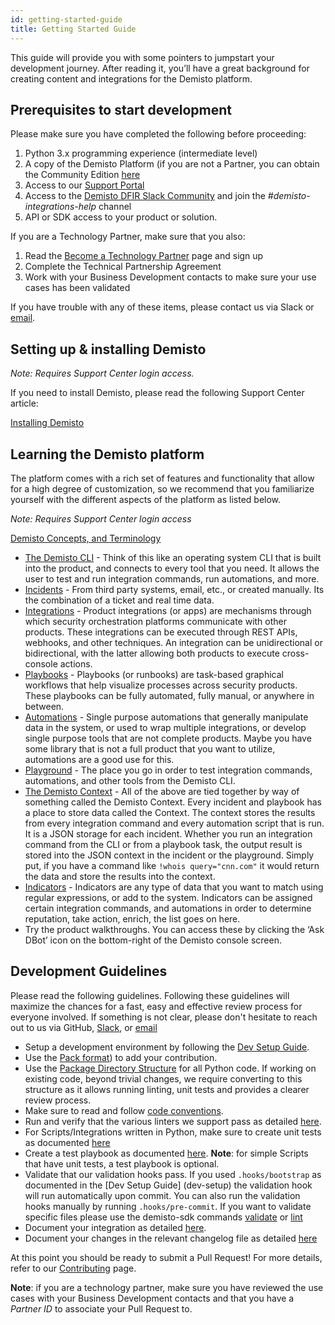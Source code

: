 ```yaml
---
id: getting-started-guide
title: Getting Started Guide
---
```


This guide will provide you with some pointers to jumpstart your development journey. After reading it, you’ll have a great background for creating content and integrations for the Demisto platform.

## Prerequisites to start development

Please make sure you have completed the following before proceeding:

1. Python 3.x programming experience (intermediate level)
2. A copy of the Demisto Platform (if you are not a Partner, you can obtain the Community Edition [here](https://start.paloaltonetworks.com/sign-up-for-demisto-free-edition)
3. Access to our [Support Portal]("https://support.demisto.com/")
4. Access to the [Demisto DFIR Slack Community]("https://start.paloaltonetworks.com/join-our-slack-community") and join the *#demisto-integrations-help* channel
5. API or SDK access to your product or solution.  

If you are a Technology Partner, make sure that you also:

1. Read the [Become a Technology Partner](become-a-tech-partner) page and sign up
2. Complete the Technical Partnership Agreement
3. Work with your Business Development contacts to make sure your use cases has been validated

If you have trouble with any of these items, please contact us via Slack or [email](mailto:info@demisto.com).

## Setting up & installing Demisto

*Note: Requires Support Center login access.*

If you need to install Demisto, please read the following Support Center article:

<a href="https://support.demisto.com/hc/en-us/sections/360001323614-Installing-Demisto" target="_blank">Installing Demisto</a>

## Learning the Demisto platform

The platform comes with a rich set of features and functionality that allow for a high degree of customization, so we recommend that you familiarize yourself with the different aspects of the platform as listed below.

*Note: Requires Support Center login access*

[Demisto Concepts, and Terminology](https://support.demisto.com/hc/en-us/articles/360005126713-Demisto-Components-Concepts-and-Terminology)

* [The Demisto CLI](https://support.demisto.com/hc/en-us/articles/115002333194-The-CLI-Command-Line-) - Think of this like an operating system CLI that is built into the product, and connects to every tool that you need. It allows the user to test and run integration commands, run automations, and more. 
* [Incidents](https://support.demisto.com/hc/en-us/articles/360005126713-Demisto-Components-Concepts-and-Terminology#h_571910869151527515268695) - From third party systems, email, etc., or created manually. Its the combination of a ticket and real time data. 
* [Integrations](https://support.demisto.com/hc/en-us/articles/360005126713-Demisto-Components-Concepts-and-Terminology#h_401233651221527515275882) - Product integrations (or apps) are mechanisms through which security orchestration platforms communicate with other products. These integrations can be executed through REST APIs, webhooks, and other techniques. An integration can be unidirectional or bidirectional, with the latter allowing both products to execute cross-console actions.
* [Playbooks](https://support.demisto.com/hc/en-us/articles/360005126713-Demisto-Components-Concepts-and-Terminology#h_17615621281527515282557) -  Playbooks (or runbooks) are task-based graphical workflows that help visualize processes across security products. These playbooks can be fully automated, fully manual, or anywhere in between.
* [Automations](https://support.demisto.com/hc/en-us/articles/360005126713-Demisto-Components-Concepts-and-Terminology#h_471741284321527515376864) - Single purpose automations that generally manipulate data in the system, or used to wrap multiple integrations, or develop single purpose tools that are not complete products. Maybe you have some library that is not a full product that you want to utilize, automations are a good use for this. 
* [Playground](https://support.demisto.com/hc/en-us/articles/360005126713-Demisto-Components-Concepts-and-Terminology#h_638814023411527515421050) - The place you go in order to test integration commands, automations, and other tools from the Demisto CLI. 
* [The Demisto Context](https://support.demisto.com/hc/en-us/articles/115006268708-Demisto-Incident-Context) - All of the above are tied together by way of something called the Demisto Context. Every incident and playbook has a place to store data called the Context. The context stores the results from every integration command and every automation script that is run. It is a JSON storage for each incident. Whether you run an integration command from the CLI or from a playbook task, the output result is stored into the JSON context in the incident or the playground. Simply put, if you have a command like ``` !whois query="cnn.com" ``` it would return the data and store the results into the context.  
* [Indicators](https://support.demisto.com/hc/en-us/articles/360005126713-Demisto-Components-Concepts-and-Terminology#h_812388463361527515415520) - Indicators are any type of data that you want to match using regular expressions, or add to the system. Indicators can be assigned certain integration commands, and automations in order to determine reputation, take action, enrich, the list goes on here. 
* Try the product walkthroughs. You can access these by clicking the ‘Ask DBot’ icon on the bottom-right of the Demisto console screen.

## Development Guidelines

Please read the following guidelines. Following these guidelines will maximize the chances for a fast, easy and effective review process for everyone involved. If something is not clear, please don't hesitate to reach out to us via GitHub, [Slack](http://go.demisto.com/join-our-slack-community), or [email](mailto:info@demisto.com)

* Setup a development environment by following the [Dev Setup Guide](dev-setup).
* Use the [Pack format](packs_format)) to add your contribution. 
* Use the [Package Directory Structure](package-dir) for all Python code. If working on existing code, beyond trivial changes, we require converting to this structure as it allows running linting, unit tests and provides a clearer review process.
* Make sure to read and follow [code conventions](code-conventions).
* Run and verify that the various linters we support pass as detailed [here](linting).
* For Scripts/Integrations written in Python, make sure to create unit tests as documented [here](unit-testing)
* Create a test playbook as documented [here](testing). **Note**: for simple Scripts that have unit tests, a test playbook is optional.
* Validate that our validation hooks pass. If you used `.hooks/bootstrap` as documented in the [Dev Setup Guide]
(dev-setup) the validation hook will run automatically upon commit. You can also run the validation hooks manually by
 running `.hooks/pre-commit`. If you want to validate specific files please use the demisto-sdk commands [validate](https://github.com/demisto/demisto-sdk/blob/master/docs/validate_command.md)
  or [lint](https://github.com/demisto/demisto-sdk/blob/master/docs/lint_command.md) 
* Document your integration as detailed [here](integration-docs).
* Document your changes in the relevant changelog file as detailed [here](changelog)

At this point you should be ready to submit a Pull Request! For more details, refer to our [Contributing](https://github.com/demisto/content/blob/master/CONTRIBUTING.md) page.

**Note**: if you are a technology partner, make sure you have reviewed the use cases with your Business Development contacts and that you have a *Partner ID* to associate your Pull Request to.
